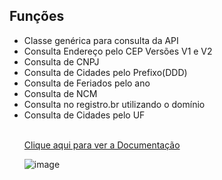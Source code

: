 <h2>Funções</h2>
<ul>
  <li>Classe genérica para consulta da API</li>
  <li>Consulta Endereço pelo CEP Versões V1 e V2</li>
  <li>Consulta de CNPJ</li>
  <li>Consulta de Cidades pelo Prefixo(DDD)</li>
  <li>Consulta de Feriados pelo ano</li>
  <li>Consulta de NCM</li>
  <li>Consulta no registro.br utilizando o domínio</li>
  <li>Consulta de Cidades pelo UF</li><br>

  <a href="https://brasilapi.com.br/docs">Clique aqui para ver a Documentação</a><br>

![image](https://github.com/user-attachments/assets/138ee0d6-7027-4a7b-80a6-c40834b3dfde)


</ul>
